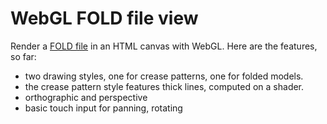 # WebGL FOLD file view

Render a [FOLD file](https://github.com/edemaine/FOLD/) in an HTML canvas with WebGL. Here are the features, so far:

- two drawing styles, one for crease patterns, one for folded models.
- the crease pattern style features thick lines, computed on a shader.
- orthographic and perspective
- basic touch input for panning, rotating

